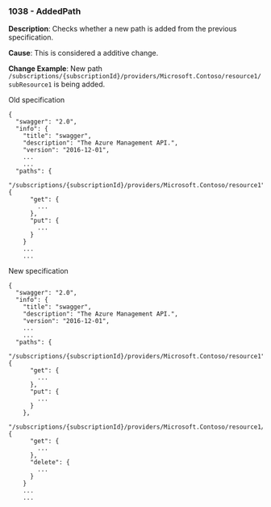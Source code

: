 ### 1038 - AddedPath

**Description**: Checks whether a new path is added from the previous specification. 

**Cause**: This is considered a additive change.

**Change Example**: New path `/subscriptions/{subscriptionId}/providers/Microsoft.Contoso/resource1/subResource1` is being added.

Old specification
```json5
{
  "swagger": "2.0",
  "info": {
    "title": "swagger",
    "description": "The Azure Management API.",
    "version": "2016-12-01",
    ...
    ...
  "paths": {
    "/subscriptions/{subscriptionId}/providers/Microsoft.Contoso/resource1": {
      "get": {
        ...
      },
      "put": {
        ...
      }
    }
    ...
    ...  
```

New specification
```json5
{
  "swagger": "2.0",
  "info": {
    "title": "swagger",
    "description": "The Azure Management API.",
    "version": "2016-12-01",
    ...
    ...
  "paths": {
    "/subscriptions/{subscriptionId}/providers/Microsoft.Contoso/resource1": {
      "get": {
        ...
      },
      "put": {
        ...
      }
    },
    "/subscriptions/{subscriptionId}/providers/Microsoft.Contoso/resource1/subResource1": {
      "get": {
        ...
      },
      "delete": {
        ...
      }
    }
    ...
    ... 
```
